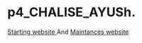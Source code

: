 # p4_CHALISE_AYUSh.

[Starting website ](https://reliable-pie-3b4f28.netlify.app )
And
[Maintances  website ](https://ubiquitous-tartufo-7769b6.netlify.app )
